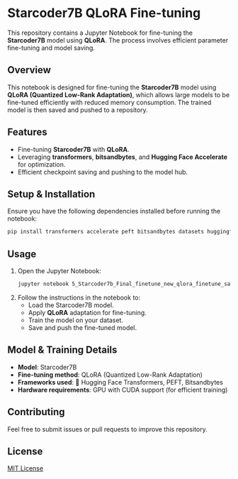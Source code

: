 
# Starcoder7B QLoRA Fine-tuning

This repository contains a Jupyter Notebook for fine-tuning the **Starcoder7B** model using **QLoRA**. The process involves efficient parameter fine-tuning and model saving.

## Overview

This notebook is designed for fine-tuning the **Starcoder7B** model using **QLoRA (Quantized Low-Rank Adaptation)**, which allows large models to be fine-tuned efficiently with reduced memory consumption. The trained model is then saved and pushed to a repository.

## Features

- Fine-tuning **Starcoder7B** with **QLoRA**.
- Leveraging **transformers**, **bitsandbytes**, and **Hugging Face Accelerate** for optimization.
- Efficient checkpoint saving and pushing to the model hub.

## Setup & Installation

Ensure you have the following dependencies installed before running the notebook:

```bash
pip install transformers accelerate peft bitsandbytes datasets huggingface_hub torch
```

## Usage

1. Open the Jupyter Notebook:
   ```bash
   jupyter notebook 5_Starcoder7b_Final_finetune_new_qlora_finetune_save_push.ipynb
   ```
2. Follow the instructions in the notebook to:
   - Load the Starcoder7B model.
   - Apply **QLoRA** adaptation for fine-tuning.
   - Train the model on your dataset.
   - Save and push the fine-tuned model.

## Model & Training Details

- **Model**: Starcoder7B
- **Fine-tuning method**: QLoRA (Quantized Low-Rank Adaptation)
- **Frameworks used**: 🤗 Hugging Face Transformers, PEFT, Bitsandbytes
- **Hardware requirements**: GPU with CUDA support (for efficient training)

## Contributing

Feel free to submit issues or pull requests to improve this repository.

## License

[MIT License](LICENSE)
